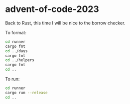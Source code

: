 # advent-of-code-2023
Back to Rust, this time I will be nice to the borrow checker.

To format:
```bash
cd runner
cargo fmt
cd ../days
cargo fmt
cd ../helpers
cargo fmt
cd ..
```

To run:
```bash
cd runner
cargo run --release
cd ..
```